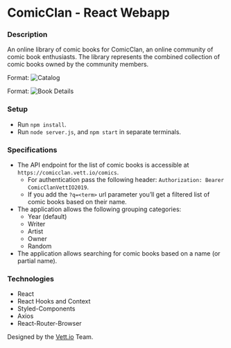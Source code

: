 # ComicClan - React Webapp

### Description

An online library of comic books for ComicClan, an online community of comic book enthusiasts. The library represents the combined collection of comic books owned by the community members.

Format: ![Catalog]('./src/assets/comic-clan-1.png')

Format: ![Book Details]('./src/assets/comic-clan-2.png')

### Setup

- Run ```npm install```.
- Run  ```node server.js```, and ```npm start``` in separate terminals.

### Specifications

- The API endpoint for the list of comic books is accessible at `https://comicclan.vett.io/comics`. 
  - For authentication pass the following header:  `Authorization: Bearer ComicClanVettIO2019`.
  - If you add the `?q=<term>` url parameter you’ll get a filtered list of comic books based on their name.
- The application allows the following grouping categories:
  - Year (default)
  - Writer
  - Artist
  - Owner
  - Random
- The application allows searching for comic books based on a name (or partial name).

### Technologies

- React
- React Hooks and Context
- Styled-Components
- Axios
- React-Router-Browser

Designed by the [Vett.io](https://vett.io) Team.
